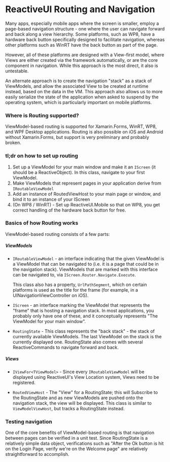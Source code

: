 # ReactiveUI Routing and Navigation

Many apps, especially mobile apps where the screen is smaller, employ a
page-based navigation structure - one where the user can navigate forward and
back along a view hierarchy. Some platforms, such as WP8, have a hardware back
button specifically designed to facilitate navigation, whereas other platforms
such as WinRT have the back button as part of the page.

However, all of these platforms are designed with a View-first model, where
Views are either created via the framework automatically, or are the core
component in navigation. While this approach is the most direct, it also is
untestable. 

An alternate approach is to create the navigation "stack" as a stack of
ViewModels, and allow the associated View to be created at runtime instead,
based on the data in the VM. This approach also allows us to more easily
serialize the state of the application when asked to suspend by the operating
system, which is particularly important on mobile platforms.

### Where is Routing supported?

ViewModel-based routing is supported for Xamarin.Forms, WinRT, WP8, and WPF
Desktop applications. Routing is also possible on iOS and Android without
Xamarin.Forms, but support is very preliminary and probably broken.

### tl;dr on how to set up routing

1. Set up a ViewModel for your main window and make it an `IScreen` (it should
   be a ReactiveObject). In this class, navigate to your first ViewModel.
1. Make ViewModels that represent pages in your application derive from
   `IRoutableViewModel`
1. Add an instance of RoutedViewHost to your main page or window, and bind it
   to an instance of your IScreen
1. (On WP8 / WinRT) - Set up ReactiveUI.Mobile so that on WP8, you get correct
   handling of the hardware back button for free.

### Basics of how Routing works

ViewModel-based routing consists of a few parts:

##### ViewModels

* `IRoutableViewModel` - an interface indicating that the given ViewModel is
  a ViewModel that can be navigated to (i.e. it is a page that could be in the
  navigation stack). ViewModels that are marked with this interface can be
  navigated to, via `IScreen.Router.Navigate.Execute`.

  This class also has a property, `UrlPathSegment`, which on certain platforms
  is used as the title for the frame (for example, in a
  UINavigationViewController on iOS).

* `IScreen` - an interface marking the ViewModel that represents the "frame"
  that is hosting a navigation stack. In most applications, you probably only
  have one of these, and it conceptually represents "The ViewModel for your
  main window".

* `RoutingState` - This class represents the "back stack" - the stack of
  currently available ViewModels. The last ViewModel on the stack is the
  currently displayed one. RoutingState also comes with several
  ReactiveCommands to navigate forward and back.

##### Views

* `IViewFor<TViewModel>` - Since every `IRoutableViewModel` will be displayed
  using ReactiveUI's View Location system, Views need to be registered.

* `RoutedViewHost` - The "View" for a RoutingState; this will Subscribe to the
  RoutingState and as new ViewModels are pushed onto the navigation stack, the
  view will be displayed. This class is similar to `ViewModelViewHost`, but
  tracks a RoutingState instead.

### Testing navigation

One of the core benefits of ViewModel-based routing is that navigation between
pages can be verified in a unit test. Since RoutingState is a relatively
simple data object, verifications such as "After the Ok button is hit on the
Login Page, verify we're on the Welcome page" are relatively straightforward
to accomplish.
